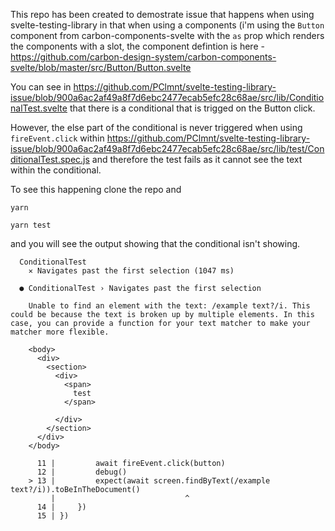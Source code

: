 This repo has been created to demostrate issue that happens when using svelte-testing-library in that when using a components (i'm using the `Button` component from carbon-components-svelte with the `as` prop which renders the components with a slot, the component defintion is here - https://github.com/carbon-design-system/carbon-components-svelte/blob/master/src/Button/Button.svelte

You can see in https://github.com/PClmnt/svelte-testing-library-issue/blob/900a6ac2af49a8f7d6ebc2477ecab5efc28c68ae/src/lib/ConditionalTest.svelte that there is a conditional that is trigged on the Button click. 

However, the else part of the conditional is never triggered when using `fireEvent.click` within https://github.com/PClmnt/svelte-testing-library-issue/blob/900a6ac2af49a8f7d6ebc2477ecab5efc28c68ae/src/lib/test/ConditionalTest.spec.js and therefore the test fails as it cannot see the text within the conditional. 



To see this happening clone the repo and

```
yarn

yarn test

```

and you will see the output showing that the conditional isn't showing. 

```
  ConditionalTest
    ✕ Navigates past the first selection (1047 ms)

  ● ConditionalTest › Navigates past the first selection

    Unable to find an element with the text: /example text?/i. This could be because the text is broken up by multiple elements. In this case, you can provide a function for your text matcher to make your matcher more flexible.

    <body>
      <div>
        <section>
          <div>
            <span>
              test
            </span>

          </div>
        </section>
      </div>
    </body>

      11 |         await fireEvent.click(button)
      12 |         debug()
    > 13 |         expect(await screen.findByText(/example text?/i)).toBeInTheDocument()
         |                             ^
      14 |     })
      15 | })
```
